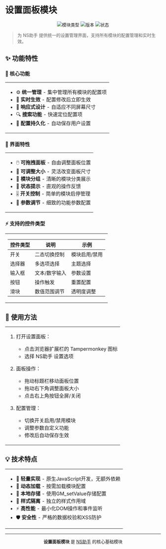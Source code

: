 # 设置面板模块

<div align="center">

![模块类型](https://img.shields.io/badge/模块类型-核心功能-red?style=for-the-badge)
![版本](https://img.shields.io/badge/版本-v0.0.5-green?style=for-the-badge)
![状态](https://img.shields.io/badge/状态-稳定-success?style=for-the-badge)

</div>

> 为 NS助手 提供统一的设置管理界面，支持所有模块的配置管理和实时生效。

## ✨ 功能特性

### 🎯 核心功能

<table>
<tr>
<td>

- ⚙️ **统一管理** - 集中管理所有模块的配置项
- 🔄 **实时生效** - 配置修改后立即生效
- 📱 **响应式设计** - 自适应不同屏幕尺寸
- 🔍 **搜索功能** - 快速定位配置项
- 💾 **配置持久化** - 自动保存用户设置

</td>
</tr>
</table>

### 🎨 界面特性

<table>
<tr>
<td>

- 🖱️ **可拖拽面板** - 自由调整面板位置
- 📐 **可调整大小** - 灵活改变面板尺寸
- 🎯 **模块分组** - 清晰的模块分类展示
- 🔔 **状态提示** - 直观的操作反馈
- 🎚️ **开关控制** - 简单的模块启停管理
- 🔧 **参数调节** - 细致的功能参数配置

</td>
</tr>
</table>

### ⚡ 支持的控件类型

<table>
<tr>
<td>

| 控件类型 | 说明 | 示例 |
|---------|------|------|
| 开关 | 二态切换控制 | 模块启用/禁用 |
| 选择器 | 多选项选择 | 主题选择 |
| 输入框 | 文本/数字输入 | 参数设置 |
| 按钮 | 操作触发 | 重置配置 |
| 滑块 | 数值范围调节 | 透明度调整 |

</td>
</tr>
</table>

## 🎯 使用方法

<table>
<tr>
<td>

1. 打开设置面板：
   - 点击浏览器扩展栏的 Tampermonkey 图标
   - 选择 NS助手 设置选项

2. 面板操作：
   - 拖动标题栏移动面板位置
   - 拖动右下角调整面板大小
   - 点击右上角按钮全屏/关闭

3. 配置管理：
   - 切换开关启用/禁用模块
   - 调整参数自定义功能
   - 修改后自动保存生效

</td>
</tr>
</table>

## 💡 技术特点

<table>
<tr>
<td>

- 🚀 **轻量实现** - 原生JavaScript开发，无额外依赖
- 🔄 **动态加载** - 按需加载模块配置
- 💾 **本地存储** - 使用GM_setValue存储配置
- 🎨 **样式隔离** - 独立的样式作用域
- ⚡ **高性能** - 最小化DOM操作和事件监听
- 🛡️ **安全性** - 严格的数据校验和XSS防护

</td>
</tr>
</table>

---

<div align="center">

**设置面板模块** 是 [NS助手](https://github.com/stardeep925/NSaide) 的核心基础模块

</div> 